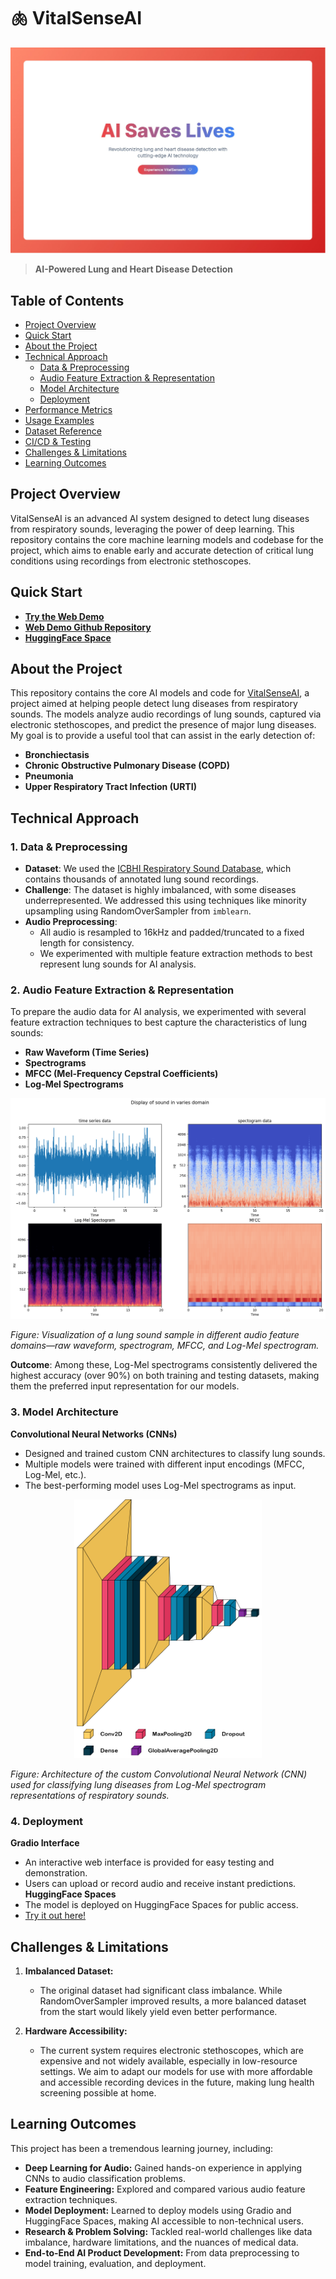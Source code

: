 # 🫁 VitalSenseAI 

![Public Banner Image](images/landing_page.jpg)

> **AI-Powered Lung and Heart Disease Detection**

## Table of Contents

- [Project Overview](#project-overview)
- [Quick Start](#quick-start)
- [About the Project](#about-the-project)
- [Technical Approach](#technical-approach)
  - [Data & Preprocessing](#1-data--preprocessing)
  - [Audio Feature Extraction & Representation](#2-audio-feature-extraction--representation)
  - [Model Architecture](#3-model-architecture)
  - [Deployment](#4-deployment)
- [Performance Metrics](#performance-metrics)
- [Usage Examples](#usage-examples)
- [Dataset Reference](#dataset-reference)
- [CI/CD & Testing](#cicd--testing)
- [Challenges & Limitations](#challenges--limitations)
- [Learning Outcomes](#learning-outcomes)
 
## Project Overview

VitalSenseAI is an advanced AI system designed to detect lung diseases from respiratory sounds, leveraging the power of deep learning. This repository contains the core machine learning models and codebase for the project, which aims to enable early and accurate detection of critical lung conditions using recordings from electronic stethoscopes. 


## Quick Start
- [**Try the Web Demo**](https://vital-sense-ai.vercel.app/)
- [**Web Demo Github Repository**](https://github.com/jiveshkalra/vital-sense-ai)
- [**HuggingFace Space**](https://huggingface.co/spaces/jiveshkalra/LungDiseaseDetector)

## About the Project

This repository contains the core AI models and code for [VitalSenseAI](https://github.com/jiveshkalra/vital-sense-ai), a project aimed at helping people detect lung diseases from respiratory sounds. The models analyze audio recordings of lung sounds, captured via electronic stethoscopes, and predict the presence of major lung diseases. My goal is to provide a useful tool that can assist in the early detection of:

- **Bronchiectasis**
- **Chronic Obstructive Pulmonary Disease (COPD)**
- **Pneumonia**
- **Upper Respiratory Tract Infection (URTI)** 

## Technical Approach

### 1. Data & Preprocessing
* **Dataset**: We used the [ICBHI Respiratory Sound Database](https://www.kaggle.com/datasets/vbookshelf/respiratory-sound-database), which contains thousands of annotated lung sound recordings.
* **Challenge**: The dataset is highly imbalanced, with some diseases underrepresented. We addressed this using techniques like minority upsampling using RandomOverSampler from `imblearn`.
* **Audio Preprocessing**:
  - All audio is resampled to 16kHz and padded/truncated to a fixed length for consistency.
  - We experimented with multiple feature extraction methods to best represent lung sounds for AI analysis.

### 2. Audio Feature Extraction & Representation

To prepare the audio data for AI analysis, we experimented with several feature extraction techniques to best capture the characteristics of lung sounds:
* **Raw Waveform (Time Series)**
* **Spectrograms**
* **MFCC (Mel-Frequency Cepstral Coefficients)**
* **Log-Mel Spectrograms**

![Comparison of lung sound representations: raw waveform, spectrogram, MFCC, and Log-Mel spectrogram.](images/sound_in_various_domains.png)

*Figure: Visualization of a lung sound sample in different audio feature domains—raw waveform, spectrogram, MFCC, and Log-Mel spectrogram.*

**Outcome**: Among these, Log-Mel spectrograms consistently delivered the highest accuracy (over 90%) on both training and testing datasets, making them the preferred input representation for our models.


### 3. Model Architecture

**Convolutional Neural Networks (CNNs)**
  - Designed and trained custom CNN architectures to classify lung sounds.
  - Multiple models were trained with different input encodings (MFCC, Log-Mel, etc.).
  - The best-performing model uses Log-Mel spectrograms as input.
  <p align="center">
    <img src="images/model2.png" alt="Diagram showing the architecture of the CNN model used for the lung sound classification." width="300"/>
  </p>

*Figure: Architecture of the custom Convolutional Neural Network (CNN) used for classifying lung diseases from Log-Mel spectrogram representations of respiratory sounds.*

### 4. Deployment

**Gradio Interface**
  - An interactive web interface is provided for easy testing and demonstration.
  - Users can upload or record audio and receive instant predictions.
**HuggingFace Spaces**
  - The model is deployed on HuggingFace Spaces for public access.
  - [Try it out here!](https://huggingface.co/spaces/jiveshkalra/LungDiseaseDetector)


## Challenges & Limitations 

1. **Imbalanced Dataset:**
   - The original dataset had significant class imbalance. While RandomOverSampler improved results, a more balanced dataset from the start would likely yield even better performance. 

2. **Hardware Accessibility:**
   - The current system requires electronic stethoscopes, which are expensive and not widely available, especially in low-resource settings. We aim to adapt our models for use with more affordable and accessible recording devices in the future, making lung health screening possible at home.  

## Learning Outcomes

This project has been a tremendous learning journey, including:
- **Deep Learning for Audio:** Gained hands-on experience in applying CNNs to audio classification problems.
- **Feature Engineering:** Explored and compared various audio feature extraction techniques.
- **Model Deployment:** Learned to deploy models using Gradio and HuggingFace Spaces, making AI accessible to non-technical users.
- **Research & Problem Solving:** Tackled real-world challenges like data imbalance, hardware limitations, and the nuances of medical data.
- **End-to-End AI Product Development:** From data preprocessing to model training, evaluation, and deployment.
